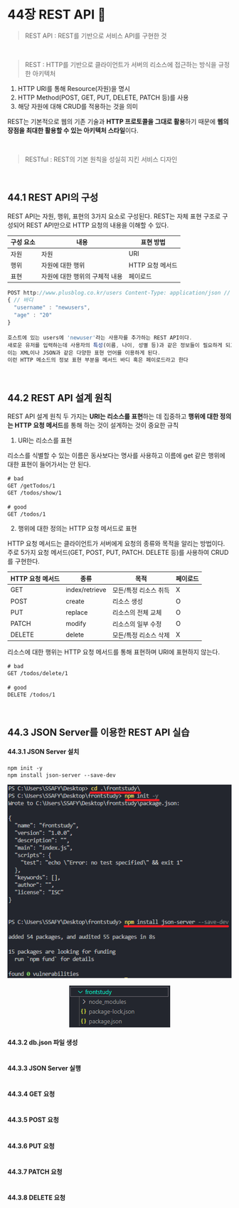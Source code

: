 # 44장 REST API 🌙

> REST API : REST를 기반으로 서비스 API를 구현한 것

<br>

> REST : HTTP를 기반으로 클라이언트가 서버의 리소스에 접근하는 방식을 규정한 아키텍처
1. HTTP URI를 통해 Resource(자원)을 명시
2. HTTP Method(POST, GET, PUT, DELETE, PATCH 등)를 사용
3. 해당 자원에 대해 CRUD를 적용하는 것을 의미

REST는 기본적으로 웹의 기존 기술과 **HTTP 프로토콜을 그대로 활용**하기 때문에 **웹의 장점을 최대한 활용할 수 있는 아키텍처 스타일**이다.
   
<br>

> RESTful : REST의 기본 원칙을 성실히 지킨 서비스 디자인

<br>

## 44.1 REST API의 구성

REST API는 자원, 행위, 표현의 3가지 요소로 구성된다. REST는 자체 표현 구조로 구성되어 REST API만으로 HTTP 요청의 내용을 이해할 수 있다.

|구성 요소|내용|표현 방법|
|-|-|-|
|자원|자원|URI|
|행위|자원에 대한 행위|HTTP 요청 메서드|
|표현|자원에 대한 행위의 구체적 내용|페이로드|

```javascript
POST http://www.plusblog.co.kr/users Content-Type: application/json // 헤더 : 페이로드를 해석할 수 있게 명시
{ // 바디
  "username" : "newusers",
  "age" : "20"
}

호스트에 있는 users에 'newuser'라는 사용자를 추가하는 REST API이다.
새로운 유저를 입력하는데 사용자의 특성(이름, 나이, 성별 등)과 같은 정보들이 필요하게 되고,
이는 XML이나 JSON과 같은 다양한 표현 언어를 이용하게 된다.
이런 HTTP 메소드의 정보 표현 부분을 메서드 바디 혹은 페이로드라고 한다
```

<br>

## 44.2 REST API 설계 원칙

REST API 설계 원칙 두 가지는 **URI는 리소스를 표현**하는 데 집중하고 **행위에 대한 정의는 HTTP 요청 메서드**를 통해 하는 것이 설계하는 것이 중요한 규칙

1. URI는 리소스를 표현

리소스를 식별할 수 있는 이름은 동사보다는 명사를 사용하고 이름에 get 같은 행위에 대한 표현이 들어가서는 안 된다.

```
# bad
GET /getTodos/1
GET /todos/show/1

# good
GET /todos/1
```

2. 행위에 대한 정의는 HTTP 요청 메서드로 표현

HTTP 요청 메서드는 클라이언트가 서버에게 요청의 종류와 목적을 알리는 방법이다. 주로 5가지 요청 메서드(GET, POST, PUT, PATCH. DELETE 등)를 사용하여 CRUD를 구현한다.

|HTTP 요청 메서드|종류|목적|페이로드|
|-|-|-|-|
|GET|index/retrieve|모든/특정 리소스 취득|X|
|POST|create|리소스 생성|O|
|PUT|replace|리소스의 전체 교체|O|
|PATCH|modify|리소스의 일부 수정|O|
|DELETE|delete|모든/특정 리소스 삭제|X|

리소스에 대한 행위는 HTTP 요청 메서드를 통해 표현하며 URI에 표현하지 않는다.

```
# bad
GET /todos/delete/1

# good
DELETE /todos/1
```

<br>

## 44.3 JSON Server를 이용한 REST API 실습

#### 44.3.1 JSON Server 설치

```
npm init -y
npm install json-server --save-dev
```
<p align="center"><img src="./img/1.png"></p> 
<p align="center"><img src="./img/2.png"></p> 


#### 44.3.2 db.json 파일 생성

```javascript

```

#### 44.3.3 JSON Server 실행

```javascript

```

#### 44.3.4 GET 요청

```javascript

```

#### 44.3.5 POST 요청

```javascript

```

#### 44.3.6 PUT 요청

```javascript

```

#### 44.3.7 PATCH 요청

```javascript

```

#### 44.3.8 DELETE 요청

```javascript

```
